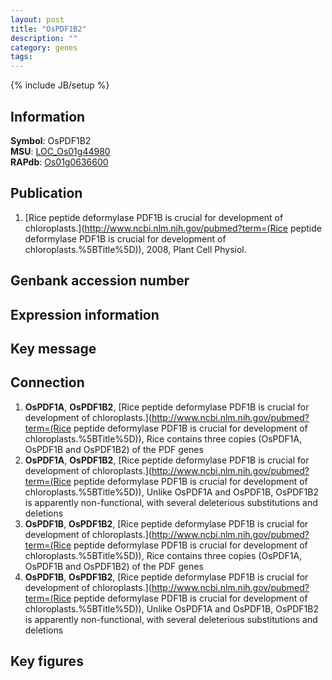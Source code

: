 ```yaml
---
layout: post
title: "OsPDF1B2"
description: ""
category: genes
tags: 
---
```

{% include JB/setup %}

## Information
__Symbol__: OsPDF1B2  
__MSU__: [LOC_Os01g44980](http://rice.plantbiology.msu.edu/cgi-bin/ORF_infopage.cgi?orf=LOC_Os01g44980)  
__RAPdb__: [Os01g0636600](http://rapdb.dna.affrc.go.jp/viewer/gbrowse_details/irgsp1?name=Os01g0636600)  

## Publication
1. [Rice peptide deformylase PDF1B is crucial for development of chloroplasts.](http://www.ncbi.nlm.nih.gov/pubmed?term=(Rice peptide deformylase PDF1B is crucial for development of chloroplasts.%5BTitle%5D)), 2008, Plant Cell Physiol.

## Genbank accession number

## Expression information

## Key message

## Connection
1. __OsPDF1A__, __OsPDF1B2__, [Rice peptide deformylase PDF1B is crucial for development of chloroplasts.](http://www.ncbi.nlm.nih.gov/pubmed?term=(Rice peptide deformylase PDF1B is crucial for development of chloroplasts.%5BTitle%5D)),  Rice contains three copies (OsPDF1A, OsPDF1B and OsPDF1B2) of the PDF genes
2. __OsPDF1A__, __OsPDF1B2__, [Rice peptide deformylase PDF1B is crucial for development of chloroplasts.](http://www.ncbi.nlm.nih.gov/pubmed?term=(Rice peptide deformylase PDF1B is crucial for development of chloroplasts.%5BTitle%5D)),  Unlike OsPDF1A and OsPDF1B, OsPDF1B2 is apparently non-functional, with several deleterious substitutions and deletions
3. __OsPDF1B__, __OsPDF1B2__, [Rice peptide deformylase PDF1B is crucial for development of chloroplasts.](http://www.ncbi.nlm.nih.gov/pubmed?term=(Rice peptide deformylase PDF1B is crucial for development of chloroplasts.%5BTitle%5D)),  Rice contains three copies (OsPDF1A, OsPDF1B and OsPDF1B2) of the PDF genes
4. __OsPDF1B__, __OsPDF1B2__, [Rice peptide deformylase PDF1B is crucial for development of chloroplasts.](http://www.ncbi.nlm.nih.gov/pubmed?term=(Rice peptide deformylase PDF1B is crucial for development of chloroplasts.%5BTitle%5D)),  Unlike OsPDF1A and OsPDF1B, OsPDF1B2 is apparently non-functional, with several deleterious substitutions and deletions

## Key figures


